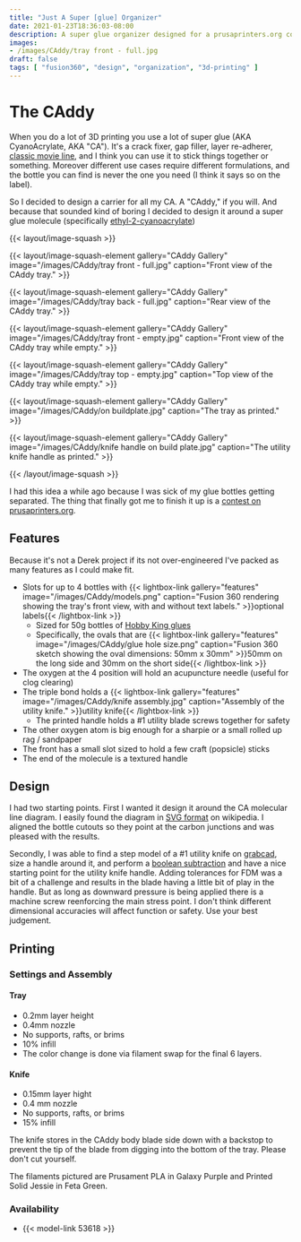 ```yaml
---
title: "Just A Super [glue] Organizer"
date: 2021-01-23T18:36:03-08:00
description: A super glue organizer designed for a prusaprinters.org contest.
images:
- /images/CAddy/tray front - full.jpg
draft: false
tags: [ "fusion360", "design", "organization", "3d-printing" ]
---
```


# The CAddy

When you do a lot of 3D printing you use a lot of super glue (AKA CyanoAcrylate, AKA "CA"). It's a crack fixer, gap filler, layer re-adherer, [classic movie line](https://www.youtube.com/watch?v=hd1ciPnTGKg), and I think you can use it to stick things together or something. Moreover different use cases require different formulations, and the bottle you can find is never the one you need (I think it says so on the label).

So I decided to design a carrier for all my CA. A "CAddy," if you will. And because that sounded kind of boring I decided to design it around a super glue molecule (specifically [ethyl-2-cyanoacrylate](https://en.wikipedia.org/wiki/Ethyl_cyanoacrylate))

{{< layout/image-squash >}}

{{< layout/image-squash-element gallery="CAddy Gallery" image="/images/CAddy/tray front - full.jpg" caption="Front view of the CAddy tray." >}}

{{< layout/image-squash-element gallery="CAddy Gallery" image="/images/CAddy/tray back - full.jpg" caption="Rear view of the CAddy tray." >}}

{{< layout/image-squash-element gallery="CAddy Gallery" image="/images/CAddy/tray front - empty.jpg" caption="Front view of the CAddy tray while empty." >}}

{{< layout/image-squash-element gallery="CAddy Gallery" image="/images/CAddy/tray top - empty.jpg" caption="Top view of the CAddy tray while empty." >}}

{{< layout/image-squash-element gallery="CAddy Gallery" image="/images/CAddy/on buildplate.jpg" caption="The tray as printed." >}}

{{< layout/image-squash-element gallery="CAddy Gallery" image="/images/CAddy/knife handle on build plate.jpg" caption="The utility knife handle as printed." >}}

{{< /layout/image-squash >}}

I had this idea a while ago because I was sick of my glue bottles getting separated. The thing that finally got me to finish it up is a [contest on prusaprinters.org](https://blog.prusaprinters.org/organization-contest-announcement_42886/).

## Features

Because it's not a Derek project if its not over-engineered I've packed as many features as I could make fit.

* Slots for up to 4 bottles with {{< lightbox-link gallery="features" image="/images/CAddy/models.png" caption="Fusion 360 rendering showing the tray's front view, with and without text labels." >}}optional labels{{< /lightbox-link >}}
  * Sized for 50g bottles of [Hobby King glues](https://hobbyking.com/en_us/hobbyking-super-glue-ca-50g-1-7oz-super-thin.html)
  * Specifically, the ovals that are {{< lightbox-link gallery="features" image="/images/CAddy/glue hole size.png" caption="Fusion 360 sketch showing the oval dimensions: 50mm x 30mm" >}}50mm on the long side and 30mm on the short side{{< /lightbox-link >}}
* The oxygen at the 4 position will hold an acupuncture needle (useful for clog clearing)
* The triple bond holds a {{< lightbox-link gallery="features" image="/images/CAddy/knife assembly.jpg" caption="Assembly of the utility knife." >}}utility knife{{< /lightbox-link >}}
  * The printed handle holds a #1 utility blade screws together for safety
* The other oxygen atom is big enough for a sharpie or a small rolled up rag / sandpaper
* The front has a small slot sized to hold a few craft (popsicle) sticks
* The end of the molecule is a textured handle

## Design

I had two starting points. First I wanted it design it around the CA molecular line diagram. I easily found the diagram in [SVG format](https://en.wikipedia.org/wiki/Ethyl_cyanoacrylate#/media/File:Ethyl_cyanoacrylate.svg) on wikipedia. I aligned the bottle cutouts so they point at the carbon junctions and was pleased with the results.

Secondly, I was able to find a step model of a #1 utility knife on
[grabcad](https://grabcad.com/library/utility-blade-3), size a handle around it, and perform a [boolean subtraction](https://knowledge.autodesk.com/support/fusion-360/getting-started/caas/screencast/Main/Details/1365f377-8bf4-4845-92af-4b775858a9d6.html) and have a nice starting point for the utility knife handle. Adding tolerances for FDM was a bit of a challenge and results in the blade having a little bit of play in the handle. But as long as downward pressure is being applied there is a machine screw reenforcing the main stress point. I don't think different dimensional accuracies will affect function or safety. Use your best judgement.

## Printing

### Settings and Assembly

#### Tray

* 0.2mm layer height
* 0.4mm nozzle
* No supports, rafts, or brims
* 10% infill
* The color change is done via filament swap for the final 6 layers.

#### Knife 

* 0.15mm layer hight
* 0.4 mm nozzle
* No supports, rafts, or brims
* 15% infill

The knife stores in the CAddy body blade side down with a backstop to prevent the tip of the blade from digging into the bottom of the tray. Please don't cut yourself.

The filaments pictured are Prusament PLA in Galaxy Purple and Printed Solid Jessie in Feta Green.

### Availability

* {{< model-link 53618 >}}